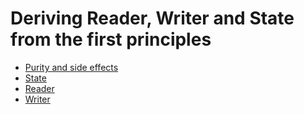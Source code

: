 # Deriving Reader, Writer and State from the first principles

- [Purity and side effects](./1-purity-and-side-effects.md)
- [State](./2-state-from-first-principles.md)
- [Reader](./3-reader-from-first-principles.md)
- [Writer](./4-writer-from-first-principles.md)
